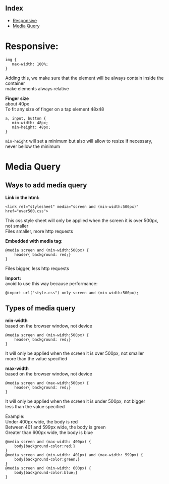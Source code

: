 ## Index
* [Responsive](#responsive)
* [Media Query](#media-query)

# Responsive:
```
img {
   max-width: 100%; 
}
```
Adding this, we make sure that the element will be always contain inside the container <br>
make elements always relative <br>

**Finger size**<br>
about 40px <br>
To fit any size of finger on a tap element 48x48<br>
```
a, input, button {
   min-width: 48px; 
   min-height: 48px; 
}
```
`min-height` will set a minimum but also will allow to resize if necessary, never bellow the minimum <br>
 
 # Media Query

 ## Ways to add media query

 **Link in the html:** <br>
 ```
 <link rel="stylesheet" media="screen and (min-width:500px)" href="over500.css">
 ```
 This css style sheet will only be applied when the screen it is over 500px, not smaller <br>
 Files smaller, more http requests<br>

**Embedded with media tag:**
 ```
 @media screen and (min-width:500px) {
     header{ background: red;}
 }
 ```
 Files bigger, less http requests<br>

**Import:**<br>
avoid to use this way because performance:
 ```
 @import url("style.css") only screen and (min-width:500px);
 ```

 ## Types of media query

**min-width**<br>
based on the browser window, not device<br>
 ```
 @media screen and (min-width:500px) {
     header{ background: red;}
 }
 ```
It will only be applied when the screen it is over 500px, not smaller <br>
more than the value specified <br>

**max-width**<br>
based on the browser window, not device<br>
 ```
 @media screen and (max-width:500px) {
     header{ background: red;}
 }
 ```
It will only be applied when the screen it is under 500px, not bigger <br>
less than the value specified <br>

Example: <br>
Under 400px wide, the body is red<br>
Between 401 and 599px wide, the body is green<br>
Greater than 600px wide, the body is blue<br>
```
@media screen and (max-width: 400px) {
    body{background-color:red;}
}
@media screen and (min-width: 401px) and (max-width: 599px) {
    body{background-color:green;}
}
@media screen and (min-width: 600px) {
    body{background-color:blue;}
}
 ```
